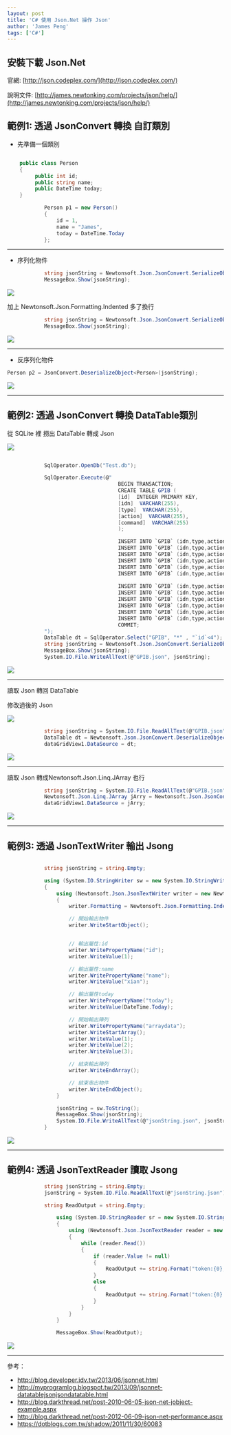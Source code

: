 ```yaml
---
layout: post
title: 'C# 使用 Json.Net 操作 Json'
author: 'James Peng'
tags: ['C#']
---
```


## 安裝下載 Json.Net ##

官網: [http://json.codeplex.com/](http://json.codeplex.com/)

說明文件: [http://james.newtonking.com/projects/json/help/](http://james.newtonking.com/projects/json/help/)

## 範例1: 透過 JsonConvert 轉換 自訂類別 ##

- 先準備一個類別

~~~csharp

    public class Person
    {
         public int id;
         public string name;
         public DateTime today;
    }
~~~

~~~csharp
            Person p1 = new Person()
            {
                id = 1,
                name = "James",
                today = DateTime.Today
            };

~~~

----------

- 序列化物件

~~~csharp
            string jsonString = Newtonsoft.Json.JsonConvert.SerializeObject(p1);
            MessageBox.Show(jsonString);
~~~

![](http://i.imgur.com/sizryKT.png)


加上 Newtonsoft.Json.Formatting.Indented  多了換行

~~~csharp
            string jsonString = Newtonsoft.Json.JsonConvert.SerializeObject(p1, Newtonsoft.Json.Formatting.Indented);
            MessageBox.Show(jsonString);
~~~

![](http://i.imgur.com/yXCUo4u.png)

----------

- 反序列化物件

~~~csharp
Person p2 = JsonConvert.DeserializeObject<Person>(jsonString);
~~~

![](http://i.imgur.com/WzT1Flw.png)



----------

## 範例2: 透過 JsonConvert 轉換 DataTable類別 ##

從 SQLite 裡 撈出 DataTable 轉成 Json

![](http://i.imgur.com/jzbh8q4.png)

~~~csharp

            SqlOperator.OpenDb("Test.db");

            SqlOperator.Execute(@"
                                    BEGIN TRANSACTION;
                                    CREATE TABLE GPIB (
                                    [id]  INTEGER PRIMARY KEY,
                                    [idn]  VARCHAR(255),
                                    [type]  VARCHAR(255),
                                    [action]  VARCHAR(255),
                                    [command]  VARCHAR(255)
                                    );

                                    INSERT INTO `GPIB` (idn,type,action,command) VALUES ('KEITHLEY INSTRUMENTS INC.,MODEL 2000','Multimeter','Get Devive Name','*IDN?');
                                    INSERT INTO `GPIB` (idn,type,action,command) VALUES ('KEITHLEY INSTRUMENTS INC.,MODEL 2000','Multimeter','Reset','*RST');
                                    INSERT INTO `GPIB` (idn,type,action,command) VALUES ('KEITHLEY INSTRUMENTS INC.,MODEL 2000','Multimeter','Get Ac or Dc',':FUNCtion?');
                                    INSERT INTO `GPIB` (idn,type,action,command) VALUES ('KEITHLEY INSTRUMENTS INC.,MODEL 2000','Multimeter','Switch To Ac',':FUNCtion ''VOLTage:AC''');
                                    INSERT INTO `GPIB` (idn,type,action,command) VALUES ('KEITHLEY INSTRUMENTS INC.,MODEL 2000','Multimeter','Switch To Dc',':FUNCtion ''VOLTage:DC''');
                                    INSERT INTO `GPIB` (idn,type,action,command) VALUES ('KEITHLEY INSTRUMENTS INC.,MODEL 2000','Multimeter','Read Value',':READ?');
                                    
                                    INSERT INTO `GPIB` (idn,type,action,command) VALUES ('HEWLETT-PACKARD,34401A','Multimeter','Get Devive Name','*IDN?');
                                    INSERT INTO `GPIB` (idn,type,action,command) VALUES ('HEWLETT-PACKARD,34401A','Multimeter','Reset','*RST');                                    
                                    INSERT INTO `GPIB` (idn,type,action,command) VALUES ('HEWLETT-PACKARD,34401A','Multimeter','Get Ac or Dc',':FUNCtion?');
                                    INSERT INTO `GPIB` (idn,type,action,command) VALUES ('HEWLETT-PACKARD,34401A','Multimeter','Switch To Ac',':FUNCtion ''VOLTage:AC''');
                                    INSERT INTO `GPIB` (idn,type,action,command) VALUES ('HEWLETT-PACKARD,34401A','Multimeter','Switch To Dc',':FUNCtion ''VOLTage:DC''');
                                    INSERT INTO `GPIB` (idn,type,action,command) VALUES ('HEWLETT-PACKARD,34401A','Multimeter','Read Value',':READ?');
                                    COMMIT;
            ");
            DataTable dt = SqlOperator.Select("GPIB", "*" , "`id`<4");
            string jsonString = Newtonsoft.Json.JsonConvert.SerializeObject(dt, Newtonsoft.Json.Formatting.Indented);            
            MessageBox.Show(jsonString);
            System.IO.File.WriteAllText(@"GPIB.json", jsonString);
~~~

![](http://i.imgur.com/lFvBjB1.png)




----------

讀取 Json 轉回 DataTable

修改過後的 Json 

![](http://i.imgur.com/VyY44Wg.png)

~~~csharp
            string jsonString = System.IO.File.ReadAllText(@"GPIB.json");
            DataTable dt = Newtonsoft.Json.JsonConvert.DeserializeObject<DataTable>(jsonString);
            dataGridView1.DataSource = dt;
~~~

![](http://i.imgur.com/tLu6M2u.png)



----------

讀取 Json  轉成Newtonsoft.Json.Linq.JArray 也行

~~~csharp
            string jsonString = System.IO.File.ReadAllText(@"GPIB.json");            
            Newtonsoft.Json.Linq.JArray jArry = Newtonsoft.Json.JsonConvert.DeserializeObject<Newtonsoft.Json.Linq.JArray>(jsonString.Trim());
            dataGridView1.DataSource = jArry;            
~~~

![](http://i.imgur.com/tLu6M2u.png)


----------

## 範例3: 透過 JsonTextWriter 輸出 Jsong ##

~~~csharp

            string jsonString = string.Empty;

            using (System.IO.StringWriter sw = new System.IO.StringWriter())
            {
                using (Newtonsoft.Json.JsonTextWriter writer = new Newtonsoft.Json.JsonTextWriter(sw))
                {
                    writer.Formatting = Newtonsoft.Json.Formatting.Indented;

                    // 開始輸出物件
                    writer.WriteStartObject();


                    // 輸出屬性:id
                    writer.WritePropertyName("id");
                    writer.WriteValue(1);                    

                    // 輸出屬性:name
                    writer.WritePropertyName("name");
                    writer.WriteValue("xian");

                    // 輸出屬性today
                    writer.WritePropertyName("today");
                    writer.WriteValue(DateTime.Today);

                    // 開始輸出陣列
                    writer.WritePropertyName("arraydata");
                    writer.WriteStartArray();
                    writer.WriteValue(1);
                    writer.WriteValue(2);
                    writer.WriteValue(3);

                    // 結束輸出陣列
                    writer.WriteEndArray();

                    // 結束串出物件
                    writer.WriteEndObject();
                }

                jsonString = sw.ToString();
                MessageBox.Show(jsonString);
                System.IO.File.WriteAllText(@"jsonString.json", jsonString);
            }
~~~


![](http://i.imgur.com/vq2Z15c.png)

----------



## 範例4: 透過 JsonTextReader 讀取 Jsong ##

~~~csharp
            string jsonString = string.Empty;
            jsonString = System.IO.File.ReadAllText(@"jsonString.json");

            string ReadOutput = string.Empty;

                using (System.IO.StringReader sr = new System.IO.StringReader(jsonString))
                {
                    using (Newtonsoft.Json.JsonTextReader reader = new Newtonsoft.Json.JsonTextReader(sr))
                    {
                        while (reader.Read())
                        {
                            if (reader.Value != null)
                            {
                                ReadOutput += string.Format("token:{0}, value:{1} \n", reader.TokenType, reader.Value);
                            }
                            else
                            {
                                ReadOutput += string.Format("token:{0} \n", reader.TokenType);
                            }
                        }
                    }
                }

                MessageBox.Show(ReadOutput);  
~~~

![](http://i.imgur.com/6Ck3i3N.png)




----------

參考：

- http://blog.developer.idv.tw/2013/06/jsonnet.html
- http://myprogramlog.blogspot.tw/2013/09/jsonnet-datatablejsonjsondatatable.html
- http://blog.darkthread.net/post-2010-06-05-json-net-jobject-example.aspx
- http://blog.darkthread.net/post-2012-06-09-json-net-performance.aspx
- https://dotblogs.com.tw/shadow/2011/11/30/60083

